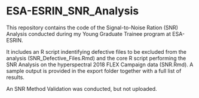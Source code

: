 # ESA-ESRIN_SNR_Analysis

This repository contains the code of the Signal-to-Noise Ration (SNR) Analysis conducted during my Young Graduate Trainee program at ESA-ESRIN.

It includes an R script indentifying defective files to be excluded from the analysis (SNR_Defective_Files.Rmd) and the core R script performing the SNR Analysis on the hyperspectral 2018 FLEX Campaign data (SNR.Rmd). A sample output is provided in the export folder together with a full list of results.

An SNR Method Validation was conducted, but not uploaded.
